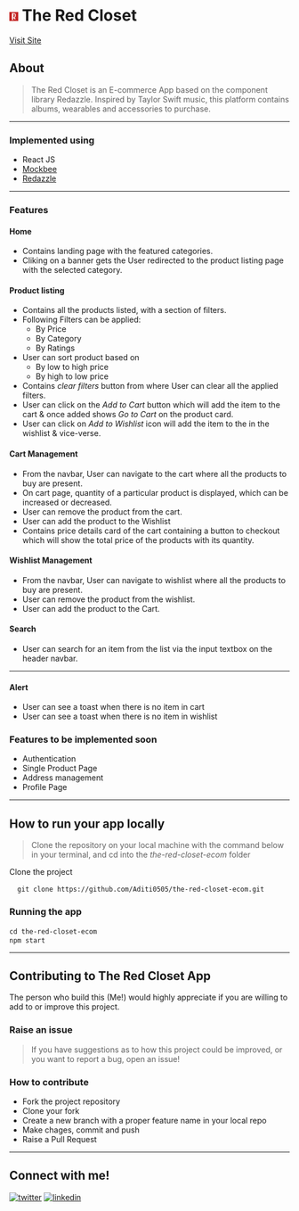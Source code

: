 # ![logo](/public/favicon.ico) The Red Closet

[Visit Site](https://theredclosetapp.netlify.app/)

## About
>The Red Closet is an E-commerce App based on the component library Redazzle. Inspired by Taylor Swift music, this platform contains albums, wearables and accessories to purchase.
---
### Implemented using
- React JS
- [Mockbee](https://mockbee.netlify.app/)
- [Redazzle](https://theredclosetapp.netlify.app/)
---
### Features            
#### Home
- Contains landing page with the featured categories. 
- Cliking on a banner gets the User redirected to the product listing page with the selected category.
#### Product listing
- Contains all the products listed, with a section of filters.
- Following Filters can be applied:
    - By Price
    - By Category
    - By Ratings
- User can sort product based on 
    - By low to high price
    - By high to low price
- Contains *clear filters* button from where User can clear all the applied filters.
- User can click on the *Add to Cart* button which will add the item to the cart & once added shows *Go to Cart* on the product card.
- User can click on *Add to Wishlist* icon will add the item to the in the wishlist & vice-verse.
#### Cart Management
- From the navbar, User can navigate to the cart where all the products to buy are present.
- On cart page, quantity of a particular product is displayed, which can be increased or decreased.
- User can remove the product from the cart.
- User can add the product to the Wishlist
- Contains price details card of the cart containing a button to checkout which will show the total price of the products with its quantity.
#### Wishlist Management
- From the navbar, User can navigate to wishlist where all the products to buy are present.
- User can remove the product from the wishlist.
- User can add the product to the Cart.
#### Search
- User can search for an item from the list via the input textbox on the header navbar.
---
#### Alert
- User can see a toast when there is no item in cart
- User can see a toast when there is no item in wishlist
### Features to be implemented soon
- Authentication
- Single Product Page
- Address management
- Profile Page

---
## How to run your app locally

>Clone the repository on your local machine with the command below in your terminal, and cd into the *the-red-closet-ecom* folder

Clone the project
```
  git clone https://github.com/Aditi0505/the-red-closet-ecom.git
```
### Running the app

```
cd the-red-closet-ecom
npm start
```
---
## Contributing to The Red Closet App

The person who build this (Me!) would highly appreciate if you are willing to add to or improve this project.

### Raise an issue
>If you have suggestions as to how this project could be improved, or you want to report a bug, open an issue!

### How to contribute
- Fork the project repository
- Clone your fork
- Create a new branch with a proper feature name  in your local repo
- Make chages, commit and push
- Raise a Pull Request
---

## Connect with me!
[![twitter](https://img.shields.io/badge/twitter-1DA1F2?style=for-the-badge&logo=twitter&logoColor=white)](https://twitter.com/aadyaaditi) 
[![linkedin](https://img.shields.io/badge/linkedin-0A66C2?style=for-the-badge&logo=linkedin&logoColor=white)](https://www.linkedin.com/in/aditi-35bba3149/)


